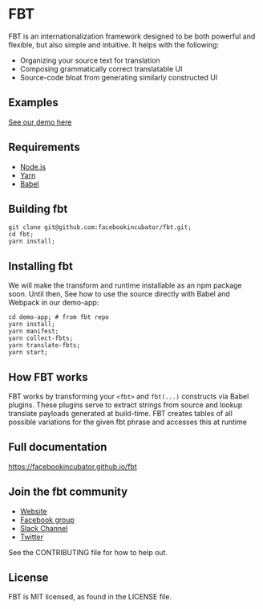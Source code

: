 # FBT
FBT is an internationalization framework designed to be both powerful and flexible, but also simple and intuitive.  It helps with the following:
* Organizing your source text for translation
* Composing grammatically correct translatable UI
* Source-code bloat from generating similarly constructed UI

## Examples
[See our demo here](https://github.com/facebookincubator/fbt/blob/master/demo-app/src/example/Example.react.js)

## Requirements
* [Node.js](https://nodejs.org/)
* [Yarn](https://yarnpkg.com/)
* [Babel](https://babeljs.io/)

## Building fbt
```
git clone git@github.com:facebookincubator/fbt.git;
cd fbt;
yarn install;
```

## Installing fbt
We will make the transform and runtime installable as an npm package soon. Until then,
See how to use the source directly with Babel and Webpack in our demo-app:

```
cd demo-app; # from fbt repo
yarn install;
yarn manifest;
yarn collect-fbts;
yarn translate-fbts;
yarn start;
```

## How FBT works
FBT works by transforming your `<fbt>` and `fbt(...)` constructs via
Babel plugins.  These plugins serve to extract strings from source and
lookup translate payloads generated at build-time.  FBT creates tables
of all possible variations for the given fbt phrase and accesses this
at runtime

## Full documentation
https://facebookincubator.github.io/fbt

## Join the fbt community
* [Website](https://facebookincubator.github.io/fbt)
* [Facebook group](https://www.facebook.com/groups/498204277369868)
* [Slack Channel](https://fbtjs.slack.com)
* [Twitter](https://twitter.com/fbt_js)

See the CONTRIBUTING file for how to help out.

## License
FBT is MIT licensed, as found in the LICENSE file.
